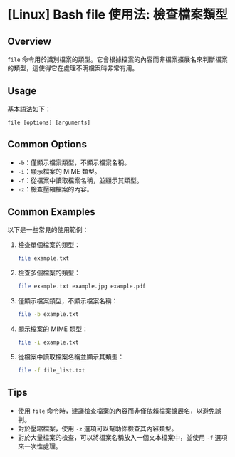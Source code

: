 # [Linux] Bash file 使用法: 檢查檔案類型

## Overview
`file` 命令用於識別檔案的類型。它會根據檔案的內容而非檔案擴展名來判斷檔案的類型，這使得它在處理不明檔案時非常有用。

## Usage
基本語法如下：
```
file [options] [arguments]
```

## Common Options
- `-b`：僅顯示檔案類型，不顯示檔案名稱。
- `-i`：顯示檔案的 MIME 類型。
- `-f`：從檔案中讀取檔案名稱，並顯示其類型。
- `-z`：檢查壓縮檔案的內容。

## Common Examples
以下是一些常見的使用範例：

1. 檢查單個檔案的類型：
   ```bash
   file example.txt
   ```

2. 檢查多個檔案的類型：
   ```bash
   file example.txt example.jpg example.pdf
   ```

3. 僅顯示檔案類型，不顯示檔案名稱：
   ```bash
   file -b example.txt
   ```

4. 顯示檔案的 MIME 類型：
   ```bash
   file -i example.txt
   ```

5. 從檔案中讀取檔案名稱並顯示其類型：
   ```bash
   file -f file_list.txt
   ```

## Tips
- 使用 `file` 命令時，建議檢查檔案的內容而非僅依賴檔案擴展名，以避免誤判。
- 對於壓縮檔案，使用 `-z` 選項可以幫助你檢查其內容類型。
- 對於大量檔案的檢查，可以將檔案名稱放入一個文本檔案中，並使用 `-f` 選項來一次性處理。
